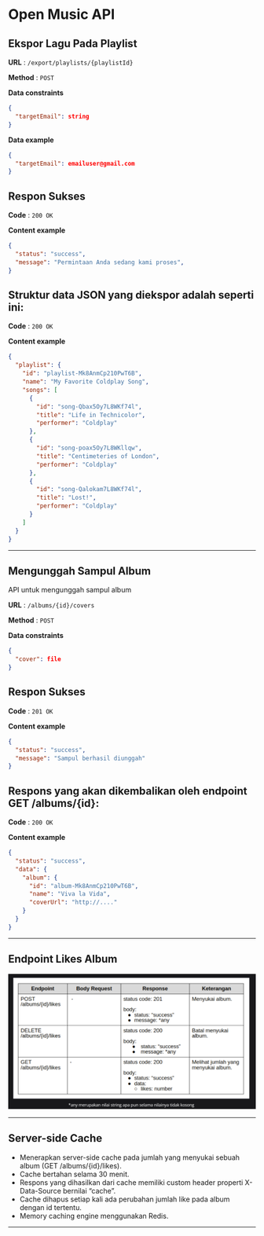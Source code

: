 # Open Music API

## Ekspor Lagu Pada Playlist

**URL** : `/export/playlists/{playlistId}`

**Method** : `POST`

**Data constraints**

```json
{
  "targetEmail": string
}
```

**Data example**

```json
{
  "targetEmail": emailuser@gmail.com
}
```

## Respon Sukses

**Code** : `200 OK`

**Content example**

```json
{
  "status": "success",
  "message": "Permintaan Anda sedang kami proses",
}
```

## Struktur data JSON yang diekspor adalah seperti ini:

**Code** : `200 OK`

**Content example**

```json
{
  "playlist": {
    "id": "playlist-Mk8AnmCp210PwT6B",
    "name": "My Favorite Coldplay Song",
    "songs": [
      {
        "id": "song-Qbax5Oy7L8WKf74l",
        "title": "Life in Technicolor",
        "performer": "Coldplay"
      },
      {
        "id": "song-poax5Oy7L8WKllqw",
        "title": "Centimeteries of London",
        "performer": "Coldplay"
      },
      {
        "id": "song-Qalokam7L8WKf74l",
        "title": "Lost!",
        "performer": "Coldplay"
      }
    ]
  }
}
```

---

## Mengunggah Sampul Album

API untuk mengunggah sampul album

**URL** : `/albums/{id}/covers`

**Method** : `POST`

**Data constraints**

```json
{
  "cover": file
}
```

## Respon Sukses

**Code** : `201 OK`

**Content example**

```json
{
  "status": "success",
  "message": "Sampul berhasil diunggah"
}
```

## Respons yang akan dikembalikan oleh endpoint GET /albums/{id}:

**Code** : `200 OK`

**Content example**

```json
{
  "status": "success",
  "data": {
    "album": {
      "id": "album-Mk8AnmCp210PwT6B",
      "name": "Viva la Vida",
      "coverUrl": "http://...."
    }
  }
}
```


---

## Endpoint Likes Album
![alt text](https://github.com/vinsensiuschristo/OpenMusic-API/blob/main/image/Dicoding-Fundamental-Backend.png?raw=true)

---

## Server-side Cache

- Menerapkan server-side cache pada jumlah yang menyukai sebuah album (GET /albums/{id}/likes).
- Cache bertahan selama 30 menit.
- Respons yang dihasilkan dari cache memiliki custom header properti X-Data-Source bernilai “cache”.
- Cache dihapus setiap kali ada perubahan jumlah like pada album dengan id tertentu.
- Memory caching engine menggunakan Redis.

---
